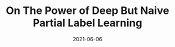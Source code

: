 ---
title: "On The Power of Deep But Naive Partial Label Learning"
excerpt: 'Junghoon Seo\*, **Joon Suk Huh**\*'
collection: publications
link: 'https://arxiv.org/pdf/2010.11600.pdf'
date: 2021-06-06
venue: 'IEEE ICASSP 2021'
---